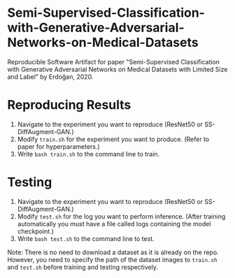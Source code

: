 # Semi-Supervised-Classification-with-Generative-Adversarial-Networks-on-Medical-Datasets
Reproducible Software Artifact for paper "Semi-Supervised Classification with Generative Adversarial Networks on Medical Datasets with Limited Size and Label" by Erdoğan, 2020.

# Reproducing Results
1. Navigate to the experiment you want to reproduce (ResNet50 or SS-DiffAugment-GAN.)
2. Modify ``` train.sh ``` for the experiment you want to produce. (Refer to paper for hyperparameters.)
3. Write ``` bash train.sh ``` to the command line to train. 

# Testing
1. Navigate to the experiment you want to reproduce (ResNet50 or SS-DiffAugment-GAN.)
2. Modify ``` test.sh ``` for the log you want to perform inference. (After training automatically you must have a file called logs containing the model checkpoint.)
3. Write ``` bash test.sh ``` to the command line to test. 

Note: There is no need to download a dataset as it is already on the repo. However, you need to specify the path of the dataset images to ``` train.sh ``` and ``` test.sh ``` before training and testing respectively.

